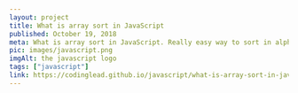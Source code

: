 ```yaml
---
layout: project
title: What is array sort in JavaScript
published: October 19, 2018
meta: What is array sort in JavaScript. Really easy way to sort in alphabetical order and numerical order (ascending and descending).
pic: images/javascript.png
imgAlt: the javascript logo
tags: ["javascript"]
link: https://codinglead.github.io/javascript/what-is-array-sort-in-javascript
---
```

